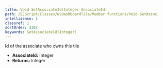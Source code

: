 ```yaml
---
title: Void SetAssociateId(Integer AssociateId)
path: /EJScript/Classes/NSDashboardTile/Member functions/Void SetAssociateId(Integer p_0)
intellisense: 1
classref: 1
sortOrder: 2302
keywords: SetAssociateId(Integer)
---
```



Id of the associate who owns this tile



* **AssociateId:** Integer
* **Returns:** Integer


